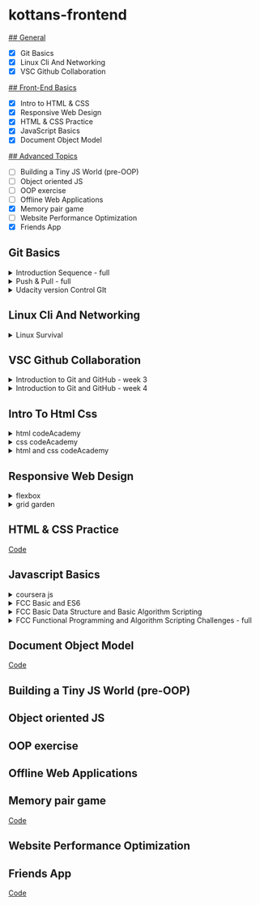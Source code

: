 # kottans-frontend

[## General](#General)
- [x] Git Basics
- [x] Linux Cli And Networking
- [x] VSC Github Collaboration

[## Front-End Basics](#front-end_basics)
- [x] Intro to HTML & CSS
- [x] Responsive Web Design
- [x] HTML & CSS Practice
- [x] JavaScript Basics
- [x] Document Object Model 

[## Advanced Topics](#advanced_topics)
- [ ] Building a Tiny JS World (pre-OOP) 
- [ ] Object oriented JS 
- [ ] OOP exercise
- [ ] Offline Web Applications 
- [x] Memory pair game
- [ ] Website Performance Optimization 
- [x] Friends App 

<a name="General"></a> 
## Git Basics

<details>
  <summary>Introduction Sequence - full</summary>

  ![Introduction Sequence](https://github.com/AsaMitaka/kottans-frontend/blob/main/Git_Basics/Introduction%20Sequence.png)
</details>

<details>
  <summary>Push & Pull - full</summary>

  ![Push & Pull](https://github.com/AsaMitaka/kottans-frontend/blob/main/Git_Basics/Push%20%26%20Pull.png)
</details>

<details>
  <summary>Udacity version Control GIt</summary>

  ![versionControlGIt](https://github.com/AsaMitaka/kottans-frontend/blob/main/Git_Basics/versionControlGIt.png)
</details>


## Linux Cli And Networking 

<details>
  <summary>Linux Survival</summary>

  ![LinuxCliAndNetworking](https://github.com/AsaMitaka/kottans-frontend/blob/main/LinuxCliAndNetworking/linux.png)
</details>

## VSC Github Collaboration 

<details>
  <summary>Introduction to Git and GitHub - week 3</summary>

  ![week3](https://github.com/AsaMitaka/kottans-frontend/blob/main/vscGithubCollaboration/week%203.png)
</details>

<details>
  <summary>Introduction to Git and GitHub - week 4</summary>

  ![week4](https://github.com/AsaMitaka/kottans-frontend/blob/main/vscGithubCollaboration/week4.png)
</details>

<a name="front-end_basics"></a> 
## Intro To Html Css 

<details>
  <summary>html codeAcademy</summary>

  ![html codeacademy](https://github.com/AsaMitaka/kottans-frontend/blob/main/introToHtmlCss/html%20codeacademy.png)
</details>

<details>
  <summary>css codeAcademy</summary>

  ![css codeacademy](https://github.com/AsaMitaka/kottans-frontend/blob/main/introToHtmlCss/css%20codeacademy.png)
</details>

<details>
  <summary>html and css codeAcademy</summary>

  ![html and css codeacademy](https://github.com/AsaMitaka/kottans-frontend/blob/main/introToHtmlCss/html%20and%20css.png)
</details>


## Responsive Web Design 

<details>
  <summary>flexbox</summary>

  ![flexbox](https://github.com/AsaMitaka/kottans-frontend/blob/main/responsiveWebDesign/flexbox.png)
</details>

<details>
  <summary>grid garden</summary>

  ![grid garden](https://github.com/AsaMitaka/kottans-frontend/blob/main/responsiveWebDesign/grid%20garden.png)
</details>


## HTML & CSS Practice

[Code](https://github.com/AsaMitaka/kottans-frontend/tree/main/hooliStylePopup)


## Javascript Basics

<details>
  <summary>coursera js</summary>

  ![coursera js](https://github.com/AsaMitaka/kottans-frontend/blob/main/javascriptBasics/coursera%20js.png)
</details>

<details>
  <summary>FCC Basic and ES6</summary>

  ![freeCodeCamp1](https://github.com/AsaMitaka/kottans-frontend/blob/main/javascriptBasics/freeCodeCamp1.png)
</details>

<details>
  <summary>FCC Basic Data Structure and Basic Algorithm Scripting</summary>

  ![freeCodeCamp2](https://github.com/AsaMitaka/kottans-frontend/blob/main/javascriptBasics/freeCodeCamp2.png)

</details>

<details>
  <summary>FCC Functional Programming and Algorithm Scripting Challenges - full</summary>

  ![freeCodeCamp3](https://github.com/AsaMitaka/kottans-frontend/blob/main/javascriptBasics/freeCodeCamp3.png)
</details>

## Document Object Model 

[Code](https://github.com/AsaMitaka/kottans-frontend/tree/main/dom)


<a name="advanced_topics"></a> 
## Building a Tiny JS World (pre-OOP) 

## Object oriented JS 

## OOP exercise 

## Offline Web Applications

## Memory pair game 

[Code](https://github.com/AsaMitaka/kottans-frontend/tree/main/memory-pair-game)

## Website Performance Optimization 

## Friends App

[Code](https://github.com/AsaMitaka/kottans-frontend/tree/main/friends-app)
